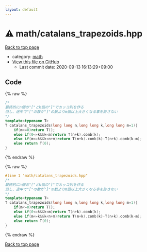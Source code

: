```yaml
---
layout: default
---
```


<!-- mathjax config similar to math.stackexchange -->
<script type="text/javascript" async
  src="https://cdnjs.cloudflare.com/ajax/libs/mathjax/2.7.5/MathJax.js?config=TeX-MML-AM_CHTML">
</script>
<script type="text/x-mathjax-config">
  MathJax.Hub.Config({
    TeX: { equationNumbers: { autoNumber: "AMS" }},
    tex2jax: {
      inlineMath: [ ['$','$'] ],
      processEscapes: true
    },
    "HTML-CSS": { matchFontHeight: false },
    displayAlign: "left",
    displayIndent: "2em"
  });
</script>

<script type="text/javascript" src="https://cdnjs.cloudflare.com/ajax/libs/jquery/3.4.1/jquery.min.js"></script>
<script src="https://cdn.jsdelivr.net/npm/jquery-balloon-js@1.1.2/jquery.balloon.min.js" integrity="sha256-ZEYs9VrgAeNuPvs15E39OsyOJaIkXEEt10fzxJ20+2I=" crossorigin="anonymous"></script>
<script type="text/javascript" src="../../assets/js/copy-button.js"></script>
<link rel="stylesheet" href="../../assets/css/copy-button.css" />


# :warning: math/catalans_trapezoids.hpp

<a href="../../index.html">Back to top page</a>

* category: <a href="../../index.html#7e676e9e663beb40fd133f5ee24487c2">math</a>
* <a href="{{ site.github.repository_url }}/blob/master/math/catalans_trapezoids.hpp">View this file on GitHub</a>
    - Last commit date: 2020-09-13 16:13:29+09:00




## Code

<a id="unbundled"></a>
{% raw %}
```cpp
/*
最終的にn個の"["とk個の"]"でカッコ列を作る
但し、途中で"["の数が"]"の数よりm個以上大きくなる事を許さない
*/
template<typename T>
T catalans_trapezoids(long long n,long long k,long long m=1){
    if(m<=0)return T();
    else if(0<=k&&k<m)return T(n+k).comb(k);
    else if(m<=k&&k<n+m)return T(n+k).comb(k)-T(n+k).comb(k-m);
    else return T(0);
}
```
{% endraw %}

<a id="bundled"></a>
{% raw %}
```cpp
#line 1 "math/catalans_trapezoids.hpp"
/*
最終的にn個の"["とk個の"]"でカッコ列を作る
但し、途中で"["の数が"]"の数よりm個以上大きくなる事を許さない
*/
template<typename T>
T catalans_trapezoids(long long n,long long k,long long m=1){
    if(m<=0)return T();
    else if(0<=k&&k<m)return T(n+k).comb(k);
    else if(m<=k&&k<n+m)return T(n+k).comb(k)-T(n+k).comb(k-m);
    else return T(0);
}

```
{% endraw %}

<a href="../../index.html">Back to top page</a>

